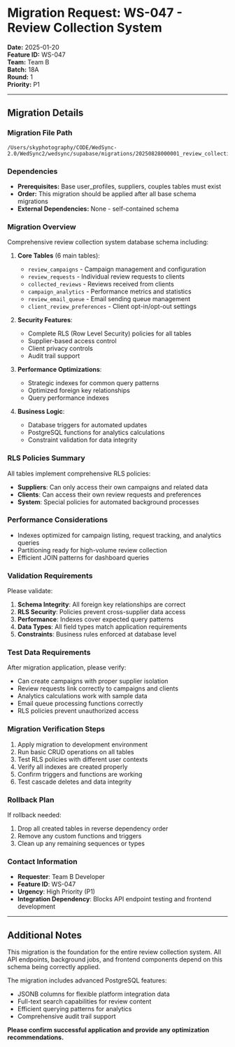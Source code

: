 # Migration Request: WS-047 - Review Collection System

**Date:** 2025-01-20  
**Feature ID:** WS-047  
**Team:** Team B  
**Batch:** 18A  
**Round:** 1  
**Priority:** P1  

---

## Migration Details

### Migration File Path
```
/Users/skyphotography/CODE/WedSync-2.0/WedSync2/wedsync/supabase/migrations/20250828000001_review_collection_campaigns_system.sql
```

### Dependencies
- **Prerequisites:** Base user_profiles, suppliers, couples tables must exist
- **Order:** This migration should be applied after all base schema migrations
- **External Dependencies:** None - self-contained schema

### Migration Overview
Comprehensive review collection system database schema including:

1. **Core Tables** (6 main tables):
   - `review_campaigns` - Campaign management and configuration
   - `review_requests` - Individual review requests to clients
   - `collected_reviews` - Reviews received from clients
   - `campaign_analytics` - Performance metrics and statistics
   - `review_email_queue` - Email sending queue management
   - `client_review_preferences` - Client opt-in/opt-out settings

2. **Security Features**:
   - Complete RLS (Row Level Security) policies for all tables
   - Supplier-based access control
   - Client privacy controls
   - Audit trail support

3. **Performance Optimizations**:
   - Strategic indexes for common query patterns
   - Optimized foreign key relationships
   - Query performance indexes

4. **Business Logic**:
   - Database triggers for automated updates
   - PostgreSQL functions for analytics calculations
   - Constraint validation for data integrity

### RLS Policies Summary
All tables implement comprehensive RLS policies:
- **Suppliers**: Can only access their own campaigns and related data
- **Clients**: Can access their own review requests and preferences
- **System**: Special policies for automated background processes

### Performance Considerations
- Indexes optimized for campaign listing, request tracking, and analytics queries
- Partitioning ready for high-volume review collection
- Efficient JOIN patterns for dashboard queries

### Validation Requirements
Please validate:
1. **Schema Integrity**: All foreign key relationships are correct
2. **RLS Security**: Policies prevent cross-supplier data access
3. **Performance**: Indexes cover expected query patterns
4. **Data Types**: All field types match application requirements
5. **Constraints**: Business rules enforced at database level

### Test Data Requirements
After migration application, please verify:
- Can create campaigns with proper supplier isolation
- Review requests link correctly to campaigns and clients  
- Analytics calculations work with sample data
- Email queue processing functions correctly
- RLS policies prevent unauthorized access

### Migration Verification Steps
1. Apply migration to development environment
2. Run basic CRUD operations on all tables
3. Test RLS policies with different user contexts
4. Verify all indexes are created properly
5. Confirm triggers and functions are working
6. Test cascade deletes and data integrity

### Rollback Plan
If rollback needed:
1. Drop all created tables in reverse dependency order
2. Remove any custom functions and triggers
3. Clean up any remaining sequences or types

### Contact Information
- **Requester**: Team B Developer
- **Feature ID**: WS-047
- **Urgency**: High Priority (P1)
- **Integration Dependency**: Blocks API endpoint testing and frontend development

---

## Additional Notes

This migration is the foundation for the entire review collection system. All API endpoints, background jobs, and frontend components depend on this schema being correctly applied.

The migration includes advanced PostgreSQL features:
- JSONB columns for flexible platform integration data
- Full-text search capabilities for review content
- Efficient querying patterns for analytics
- Comprehensive audit trail support

**Please confirm successful application and provide any optimization recommendations.**